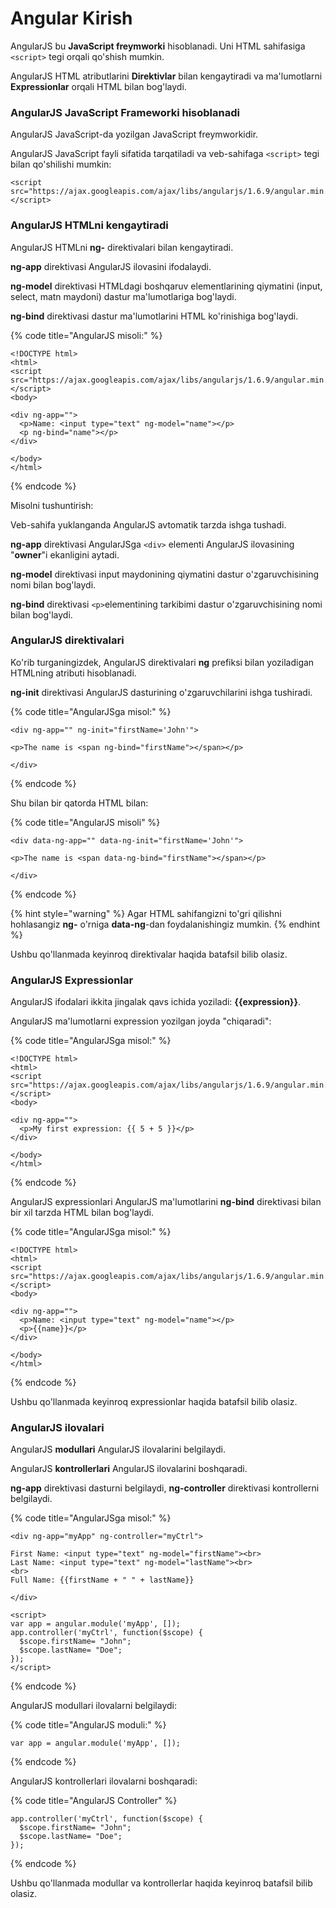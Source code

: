 # Angular Kirish

AngularJS bu **JavaScript freymworki** hisoblanadi. Uni HTML sahifasiga `<script>` tegi orqali qo'shish mumkin.

AngularJS HTML atributlarini **Direktivlar** bilan kengaytiradi va ma'lumotlarni **Expressionlar** orqali HTML bilan bog'laydi.

### AngularJS JavaScript Frameworki hisoblanadi

AngularJS JavaScript-da yozilgan JavaScript freymworkidir.

AngularJS JavaScript fayli sifatida tarqatiladi va veb-sahifaga `<script>` tegi bilan qo'shilishi mumkin:

```
<script src="https://ajax.googleapis.com/ajax/libs/angularjs/1.6.9/angular.min.js"></script>
```

### AngularJS HTMLni kengaytiradi

AngularJS HTMLni **ng-** direktivalari bilan kengaytiradi.

**ng-app** direktivasi AngularJS ilovasini ifodalaydi.

**ng-model** direktivasi HTMLdagi boshqaruv elementlarining qiymatini (input, select, matn maydoni) dastur ma'lumotlariga bog'laydi.

**ng-bind** direktivasi dastur ma'lumotlarini HTML ko'rinishiga bog'laydi.

{% code title="AngularJS misoli:" %}
```
<!DOCTYPE html>
<html>
<script src="https://ajax.googleapis.com/ajax/libs/angularjs/1.6.9/angular.min.js"></script>
<body>

<div ng-app="">
  <p>Name: <input type="text" ng-model="name"></p>
  <p ng-bind="name"></p>
</div>

</body>
</html>
```
{% endcode %}

Misolni tushuntirish:

Veb-sahifa yuklanganda AngularJS avtomatik tarzda ishga tushadi.

**ng-app** direktivasi AngularJSga `<div>` elementi AngularJS ilovasining "**owner**"i ekanligini aytadi.

**ng-model** direktivasi input maydonining qiymatini dastur o'zgaruvchisining nomi bilan bog'laydi.

**ng-bind** direktivasi `<p>` ​​elementining tarkibimi dastur o'zgaruvchisining nomi bilan bog'laydi.

### AngularJS direktivalari

Ko'rib turganingizdek, AngularJS direktivalari **ng** prefiksi bilan yoziladigan HTMLning atributi hisoblanadi.

**ng-init** direktivasi AngularJS dasturining o'zgaruvchilarini ishga tushiradi.

{% code title="AngularJSga misol:" %}
```
<div ng-app="" ng-init="firstName='John'">

<p>The name is <span ng-bind="firstName"></span></p>

</div>
```
{% endcode %}

Shu bilan bir qatorda HTML bilan:

{% code title="AngularJS misoli" %}
```
<div data-ng-app="" data-ng-init="firstName='John'">

<p>The name is <span data-ng-bind="firstName"></span></p>

</div>
```
{% endcode %}

{% hint style="warning" %}
Agar HTML sahifangizni to'gri qilishni hohlasangiz **ng-** o'rniga **data-ng**-dan foydalanishingiz mumkin.
{% endhint %}

Ushbu qo'llanmada keyinroq direktivalar haqida batafsil bilib olasiz.

### AngularJS Expressionlar

AngularJS ifodalari ikkita jingalak qavs ichida yoziladi: **\{{expression\}}**.

AngularJS ma'lumotlarni expression yozilgan joyda "chiqaradi":

{% code title="AngularJSga misol:" %}
```
<!DOCTYPE html>
<html>
<script src="https://ajax.googleapis.com/ajax/libs/angularjs/1.6.9/angular.min.js"></script>
<body>

<div ng-app="">
  <p>My first expression: {{ 5 + 5 }}</p>
</div>

</body>
</html>
```
{% endcode %}

AngularJS expressionlari AngularJS ma'lumotlarini **ng-bind** direktivasi bilan bir xil tarzda HTML bilan bog'laydi.

{% code title="AngularJSga misol:" %}
```
<!DOCTYPE html>
<html>
<script src="https://ajax.googleapis.com/ajax/libs/angularjs/1.6.9/angular.min.js"></script>
<body>

<div ng-app="">
  <p>Name: <input type="text" ng-model="name"></p>
  <p>{{name}}</p>
</div>

</body>
</html>
```
{% endcode %}

Ushbu qo'llanmada keyinroq expressionlar haqida batafsil bilib olasiz.

### AngularJS ilovalari

AngularJS **modullari** AngularJS ilovalarini belgilaydi.

AngularJS **kontrollerlari** AngularJS ilovalarini boshqaradi.

**ng-app** direktivasi dasturni belgilaydi, **ng-controller** direktivasi kontrollerni belgilaydi.

{% code title="AngularJSga misol:" %}
```
<div ng-app="myApp" ng-controller="myCtrl">

First Name: <input type="text" ng-model="firstName"><br>
Last Name: <input type="text" ng-model="lastName"><br>
<br>
Full Name: {{firstName + " " + lastName}}

</div>

<script>
var app = angular.module('myApp', []);
app.controller('myCtrl', function($scope) {
  $scope.firstName= "John";
  $scope.lastName= "Doe";
});
</script>
```
{% endcode %}

AngularJS modullari ilovalarni belgilaydi:

{% code title="AngularJS moduli:" %}
```
var app = angular.module('myApp', []);
```
{% endcode %}

AngularJS kontrollerlari ilovalarni boshqaradi:

{% code title="AngularJS Controller" %}
```
app.controller('myCtrl', function($scope) {
  $scope.firstName= "John";
  $scope.lastName= "Doe";
});
```
{% endcode %}

Ushbu qo'llanmada modullar va kontrollerlar haqida keyinroq batafsil bilib olasiz.
